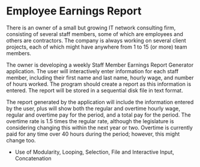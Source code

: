 # Employee Earnings Report

There is an owner of a small but growing IT network consulting firm, consisting of several staff members, some of which are employees and others are contractors. The company is always working on several client projects, each of which might have anywhere from 1 to 15 (or more) team members.

The owner is developing a weekly Staff Member Earnings Report Generator application. The user will interactively enter information for each staff member, including their first name and last name, hourly wage, and number of hours worked. The program should create a report as this information is entered. The report will be stored in a sequential disk file in text format.

The report generated by the application will include the information entered by the user, plus will show both the regular and overtime hourly wage, regular and overtime pay for the period, and a total pay for the period. The overtime rate is 1.5 times the regular rate, although the legislature is considering changing this within the next year or two. Overtime is currently paid for any time over 40 hours during the period; however, this might change too.

- Use of Modularity, Looping, Selection, File and Interactive Input, Concatenation
